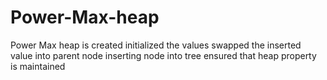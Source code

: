 # Power-Max-heap
Power Max heap is created initialized the values swapped the inserted value into parent node inserting node into tree ensured that heap property is maintained 
